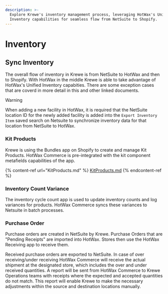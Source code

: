 ```yaml
---
description: >-
  Explore Krewe's inventory management process, leveraging HotWax's Unified
  Inventory capabilities for seamless flow from NetSuite to Shopify.
---
```


# Inventory

## Sync Inventory

The overall flow of inventory in Krewe is from NetSuite to HotWax and then to Shopify. With HotWax in the middle Krewe is able to take advantage of HotWax's Unified Inventory capabities. There are some exception cases that are coverd in more detail in this and other linked documents.

> [!WARNING]
 When adding a new facility in HotWax, it is required that the NetSuite location ID for the newly added facility is added into the `Export Inventory Item` saved search on Netsuite to synchronize inventory data for that location from NetSuite to HotWax.

### Kit Products

Krewe is using the Bundles app on Shopify to create and manage Kit Products. HotWax Commerce is pre-integrated with the kit component metafields capabilities of the app.

{% content-ref url="KitProducts.md" %}
[KitProducts.md](KitProducts.md)
{% endcontent-ref %}

### Inventory Count Variance

The inventory cycle count app is used to update inventory counts and log variances for products. HotWax Commerce syncs these variances to Netsuite in batch processes.

### Purchase Order

Purchase orders are created in NetSuite by Krewe. Purchase Orders that are "Pending Receipts" are imported into HotWax. Stores then use the HotWax Receiving app to receive them.

Received purchase orders are exported to NetSuite. In case of over receiving/under receiving HotWax Commerce will receive the actual shipment at the designated store, which includes the over and under received quantities. A report will be sent from HotWax Commerce to Krewe Operations teams with receipts where the expected and accepted quantities do not match. This report will enable Krewe to make the necessary adjustments within the source and destination locations manually.

